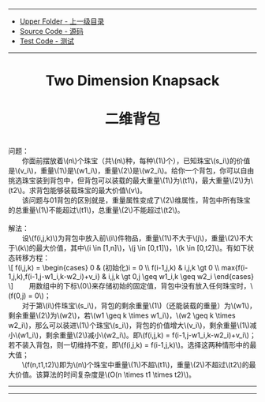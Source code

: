 --------
* [Upper Folder - 上一级目录](../../)
* [Source Code - 源码](https://github.com/zhaochenyou/Way-to-Algorithm/blob/master/src/DynamicProgramming/KnapsackDP/TwoDimensionKnapsack.hpp)
* [Test Code - 测试](https://github.com/zhaochenyou/Way-to-Algorithm/blob/master/src/DynamicProgramming/KnapsackDP/TwoDimensionKnapsack.cpp)

--------

<div>
<h1 align="center">Two Dimension Knapsack</h1>
<h1 align="center">二维背包</h1>
<br>
问题： <br>
&emsp;&emsp;你面前摆放着\(n\)个珠宝（共\(n\)种，每种\(1\)个），已知珠宝\(s_i\)的价值是\(v_i\)，重量\(1\)是\(w1_i\)，重量\(2\)是\(w2_i\)。给你一个背包，你可以自由挑选珠宝装到背包中，但背包可以装载的最大重量\(1\)为\(t1\)，最大重量\(2\)为\(t2\)。求背包能够装载珠宝的最大价值\(v\)。 <br>
&emsp;&emsp;该问题与01背包的区别就是，重量属性变成了\(2\)维属性，背包中所有珠宝的总重量\(1\)不能超过\(t1\)，总重量\(2\)不能超过\(t2\)。 <br>
<br>
解法： <br>
&emsp;&emsp;设\(f(i,j,k)\)为背包中放入前\(i\)件物品，重量\(1\)不大于\(j\)，重量\(2\)不大于\(k\)的最大价值，其中\(i \in [1,n]\)，\(j \in [0,t1]\)，\(k \in [0,t2]\)。有如下状态转移方程： <br>
\[
f(i,j,k) =
\begin{cases}
0 & (初始化)i = 0 \\
f(i-1,j,k) & i,j,k \gt 0 \\
max{f(i-1,j,k),f(i-1,j-w1_i,k-w2_i)+v_i} & i,j,k \gt 0,j \geq w1_i,k \geq w2_i
\end{cases}
\]
&emsp;&emsp;用数组中的下标\(0\)来存储初始的固定值，背包中没有放入任何珠宝时，\(f(0,j) = 0\)； <br>
&emsp;&emsp;对于第\(i\)件珠宝\(s_i\)，背包的剩余重量\(1\)（还能装载的重量）为\(w1\)，剩余重量\(2\)为\(w2\)，若\(w1 \geq k \times w1_i\)，\(w2 \geq k \times w2_i\)，那么可以装进\(1\)个珠宝\(s_i\)，背包的价值增大\(v_i\)，剩余重量\(1\)减小\(w1_i\)，剩余重量\(2\)减小\(w2_i\)。即\(f(i,j,k) = f(i-1,j-w1_i,k-w2_i)+v_i\)；若不装入背包，则一切维持不变，即\(f(i,j,k) = f(i-1,j,k)\)。选择这两种情形中的最大值； <br>
&emsp;&emsp;\(f(n,t1,t2)\)即为\(n\)个珠宝中重量\(1\)不超\(t1\)，重量\(2\)不超过\(t2\)的最大价值。该算法的时间复杂度是\(O(n \times t1 \times t2)\)。 <br>
</div>

--------
--------

